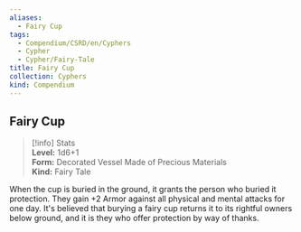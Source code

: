 ```yaml
---
aliases:
  - Fairy Cup
tags:
  - Compendium/CSRD/en/Cyphers
  - Cypher
  - Cypher/Fairy-Tale
title: Fairy Cup
collection: Cyphers
kind: Compendium
---
```

## Fairy Cup  
>[!info] Stats  
> **Level:** 1d6+1  
> **Form:** Decorated Vessel Made of Precious Materials  
> **Kind:** Fairy Tale
  
When the cup is buried in the ground, it grants the person who buried it protection. They gain +2 Armor against all physical and mental attacks for one day. It's believed that burying a fairy cup returns it to its rightful owners below ground, and it is they who offer protection by way of thanks.